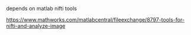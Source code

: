 depends on matlab nifti tools

https://www.mathworks.com/matlabcentral/fileexchange/8797-tools-for-nifti-and-analyze-image
